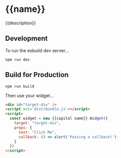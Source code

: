 # {{name}}

{{description}}

## Development

To run the esbuild dev server...

```shell
npm run dev
```

## Build for Production

```shell
npm run build
```

Then use your widget...

```html
<div id="target-div" />
<script src='dist/bundle.js'></script>
<script>
  const widget = new {{capital name}}.Widget({
    target: "target-div",
    props: {
      text: "Click Me",
      callback: () => alert('Passing a callback!')
    }
  })
</script>

```